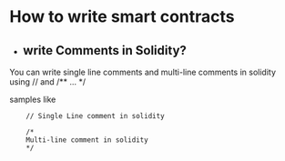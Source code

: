 # How to write smart contracts


- ## write Comments in Solidity?

You can write single line comments and multi-line comments in solidity using // and /** ... */

samples like 

``` 
    // Single Line comment in solidity

    /* 
    Multi-line comment in solidity
    */
```
